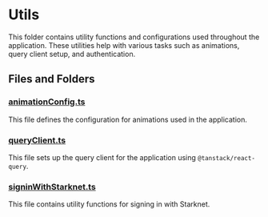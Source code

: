 # Utils

This folder contains utility functions and configurations used throughout the application. These utilities help with various tasks such as animations, query client setup, and authentication.

## Files and Folders

### [animationConfig.ts](apps/web/src/utils/animationConfig.ts)

This file defines the configuration for animations used in the application.


### [queryClient.ts](apps/web/src/utils/queryClient.ts)

This file sets up the query client for the application using `@tanstack/react-query`.


### [signinWithStarknet.ts](apps/web/src/utils/signinWithStarknet.ts)

This file contains utility functions for signing in with Starknet.